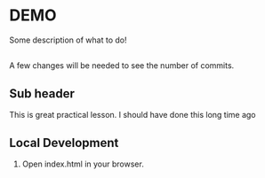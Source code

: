 # DEMO 

Some description of what to do!
## 
A few changes will be needed to see the number of commits. 

## Sub header 
This is great practical lesson. I should have done this long time ago

## Local Development 
1. Open index.html in your browser. 